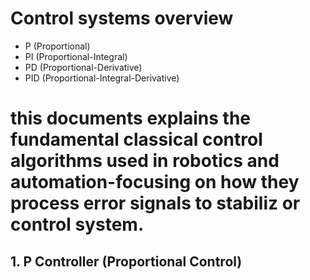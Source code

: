 # Control systems overview   
- P (Proportional)
- PI (Proportional-Integral)
- PD (Proportional-Derivative)
- PID (Proportional-Integral-Derivative)
# this documents explains the fundamental classical control algorithms used in robotics and automation-focusing on how they process error signals to stabiliz or control system.
## 1. P Controller (Proportional Control)


